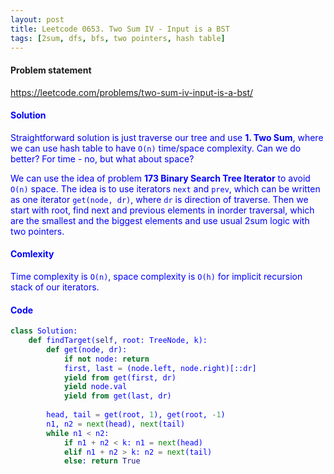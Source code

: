 ```yaml
---
layout: post
title: Leetcode 0653. Two Sum IV - Input is a BST
tags: [2sum, dfs, bfs, two pointers, hash table]
---
```


#### Problem statement

<a href="https://leetcode.com/problems/two-sum-iv-input-is-a-bst/"> <font color = blue>https://leetcode.com/problems/two-sum-iv-input-is-a-bst/

#### Solution
Straightforward solution is just traverse our tree and use **1. Two Sum**, where we can use hash table to have `O(n)` time/space complexity. Can we do better? For time - no, but what about space?

We can use the idea of problem **173 Binary Search Tree Iterator** to avoid `O(n)` space. The idea is to use iterators `next` and `prev`, which can be written as one iterator `get(node, dr)`, where `dr` is direction of traverse. Then we start with root, find next and previous elements in inorder traversal, which are the smallest and the biggest elements and use usual 2sum logic with two pointers.

#### Comlexity
Time complexity is `O(n)`, space complexity is `O(h)` for implicit recursion stack of our iterators.

#### Code
```python
class Solution:
    def findTarget(self, root: TreeNode, k):
        def get(node, dr):
            if not node: return
            first, last = (node.left, node.right)[::dr]
            yield from get(first, dr)
            yield node.val
            yield from get(last, dr)
        
        head, tail = get(root, 1), get(root, -1)
        n1, n2 = next(head), next(tail)
        while n1 < n2:
            if n1 + n2 < k: n1 = next(head)
            elif n1 + n2 > k: n2 = next(tail)
            else: return True
```